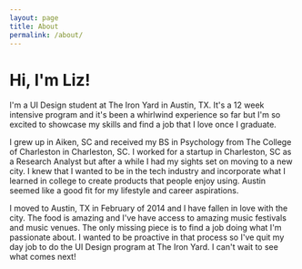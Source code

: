 ```yaml
---
layout: page
title: About
permalink: /about/
---
```


<h1>Hi, I'm Liz!</h1>

<p>I'm a UI Design student at The Iron Yard in Austin, TX. It's a 12 week intensive program and it's been a whirlwind experience so far but I'm so excited to showcase my skills and find a job that I love once I graduate.</p>


<p>I grew up in Aiken, SC and received my BS in Psychology from The College of Charleston in Charleston, SC. I worked for a startup in Charleston, SC as a Research Analyst but after a while I had my sights set on moving to a new city. I knew that I wanted to be in the tech industry and incorporate what I learned in college to create products that people enjoy using. Austin seemed like a good fit for my lifestyle and career aspirations.</p>

<p>I moved to Austin, TX in February of 2014 and I have fallen in love with the city. The food is amazing and I've have access to amazing music festivals and music venues. The only missing piece is to find a job doing what I'm passionate about. I wanted to be proactive in that process so I've quit my day job to do the UI Design program at The Iron Yard. I can't wait to see what comes next!</p>